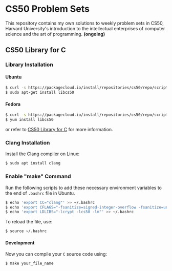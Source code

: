 # CS50 Problem Sets
This repository contains my own solutions to weekly problem sets in CS50, Harvard University's introduction to the intellectual enterprises of computer science and the art of programming. **(ongoing)**


## CS50 Library for C

### Library Installation

#### Ubuntu
```bash
$ curl -s https://packagecloud.io/install/repositories/cs50/repo/script.deb.sh | sudo bash
$ sudo apt-get install libcs50
```

#### Fedora
```bash
$ curl -s https://packagecloud.io/install/repositories/cs50/repo/script.rpm.sh | sudo bash
$ yum install libcs50
```
or refer to [CS50 Library for C](https://github.com/cs50/libcs50/tree/master) for more information.

### Clang Installation
Install the Clang compiler on Linux:

```bash
$ sudo apt install clang
```

### Enable "make" Command
Run the following scripts to add these necessary environment variables to the end of `.bashrc` file in Ubuntu. 

```bash
$ echo 'export CC="clang"' >> ~/.bashrc
$ echo 'export CFLAGS="-fsanitize=signed-integer-overflow -fsanitize=undefined -ggdb3 -O0 -std=c11 -Wall -Werror -Wextra -Wno-sign-compare -Wno-unused-parameter -Wno-unused-variable -Wshadow"' >> ~/.bashrc
$ echo 'export LDLIBS="-lcrypt -lcs50 -lm"' >> ~/.bashrc
```
To reload the file, use:

```bash
$ source ~/.bashrc
```

#### Development
Now you can compile your `C` source code using:

```bash
$ make your_file_name
```
